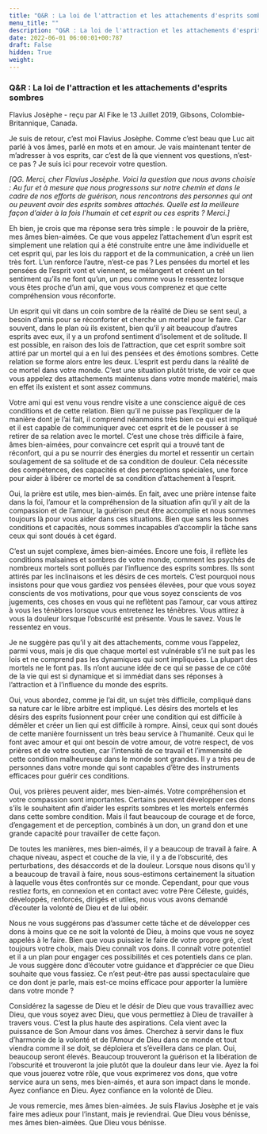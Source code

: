 ```yaml
---
title: "Q&R : La loi de l'attraction et les attachements d'esprits sombres"
menu_title: ""
description: "Q&R : La loi de l'attraction et les attachements d'esprits sombres"
date: 2022-06-01 06:00:01+00:787
draft: False
hidden: True
weight:
---
```

### Q&R : La loi de l'attraction et les attachements d'esprits sombres

Flavius Josèphe - reçu par Al Fike le 13 Juillet 2019, Gibsons, Colombie-Britannique, Canada.

Je suis de retour, c’est moi Flavius Josèphe. Comme c’est beau que Luc ait parlé à vos âmes, parlé en mots et en amour. Je vais maintenant tenter de m’adresser à vos esprits, car c’est de là que viennent vos questions, n’est-ce pas ? Je suis ici pour recevoir votre question.

*[QG. Merci, cher Flavius Josèphe. Voici la question que nous avons choisie : Au fur et à mesure que nous progressons sur notre chemin et dans le cadre de nos efforts de guérison, nous rencontrons des personnes qui ont ou peuvent avoir des esprits sombres attachés. Quelle est la meilleure façon d’aider à la fois l’humain et cet esprit ou ces esprits ? Merci.]*

Eh bien, je crois que ma réponse sera très simple : le pouvoir de la prière, mes âmes bien-aimées. Ce que vous appelez l’attachement d’un esprit est simplement une relation qui a été construite entre une âme individuelle et cet esprit qui, par les lois du rapport et de la communication, a créé un lien très fort. L’un renforce l’autre, n’est-ce pas ? Les pensées du mortel et les pensées de l’esprit vont et viennent, se mélangent et créent un tel sentiment qu’ils ne font qu’un, un peu comme vous le ressentez lorsque vous êtes proche d’un ami, que vous vous comprenez et que cette compréhension vous réconforte.

Un esprit qui vit dans un coin sombre de la réalité de Dieu se sent seul, a besoin d’amis pour se réconforter et cherche un mortel pour le faire. Car souvent, dans le plan où ils existent, bien qu’il y ait beaucoup d’autres esprits avec eux, il y a un profond sentiment d’isolement et de solitude. Il est possible, en raison des lois de l’attraction, que cet esprit sombre soit attiré par un mortel qui a en lui des pensées et des émotions sombres. Cette relation se forme alors entre les deux. L’esprit est perdu dans la réalité de ce mortel dans votre monde. C’est une situation plutôt triste, de voir ce que vous appelez des attachements maintenus dans votre monde matériel, mais en effet ils existent et sont assez communs.

Votre ami qui est venu vous rendre visite a une conscience aiguë de ces conditions et de cette relation. Bien qu’il ne puisse pas l’expliquer de la manière dont je l’ai fait, il comprend néanmoins très bien ce qui est impliqué et il est capable de communiquer avec cet esprit et de le pousser à se retirer de sa relation avec le mortel. C’est une chose très difficile à faire, âmes bien-aimées, pour convaincre cet esprit qui a trouvé tant de réconfort, qui a pu se nourrir des énergies du mortel et ressentir un certain soulagement de sa solitude et de sa condition de douleur. Cela nécessite des compétences, des capacités et des perceptions spéciales, une force pour aider à libérer ce mortel de sa condition d’attachement à l’esprit.

Oui, la prière est utile, mes bien-aimés. En fait, avec une prière intense faite dans la foi, l’amour et la compréhension de la situation afin qu’il y ait de la compassion et de l’amour, la guérison peut être accomplie et nous sommes toujours là pour vous aider dans ces situations. Bien que sans les bonnes conditions et capacités, nous sommes incapables d’accomplir la tâche sans ceux qui sont doués
à cet égard.

C’est un sujet complexe, âmes bien-aimées. Encore une fois, il reflète les conditions malsaines et sombres de votre monde, comment les psychés de nombreux mortels sont pollués par l’influence des esprits sombres. Ils sont attirés par les inclinaisons et les désirs de ces mortels. C’est pourquoi nous insistons pour que vous gardiez vos pensées élevées, pour que vous soyez conscients de vos motivations, pour que vous soyez conscients de vos jugements, ces choses en vous qui ne reflètent pas l’amour, car vous attirez à vous les ténèbres lorsque vous entretenez les ténèbres. Vous attirez à vous la douleur lorsque l’obscurité est présente. Vous le savez. Vous le ressentez en vous.

Je ne suggère pas qu’il y ait des attachements, comme vous l’appelez, parmi vous, mais je dis que chaque mortel est vulnérable s’il ne suit pas les lois et ne comprend pas les dynamiques qui sont impliquées. La plupart des mortels ne le font pas. Ils n’ont aucune idée de ce qui se passe de ce côté de la vie qui est si dynamique et si immédiat dans ses réponses à l’attraction et à l’influence du monde des esprits.

Oui, vous abordez, comme je l’ai dit, un sujet très difficile, compliqué dans sa nature car le libre arbitre est impliqué. Les désirs des mortels et les désirs des esprits fusionnent pour créer une condition qui est difficile à démêler et créer un lien qui est difficile à rompre. Ainsi, ceux qui sont doués de cette manière fournissent un très beau service à l’humanité. Ceux qui le font avec amour et qui ont besoin de votre amour, de votre respect, de vos prières et de votre soutien, car l’intensité de ce travail et l’immensité de cette condition malheureuse dans le monde sont grandes. Il y a très peu de personnes dans votre monde qui sont capables d’être des instruments efficaces pour guérir ces conditions.

Oui, vos prières peuvent aider, mes bien-aimés. Votre compréhension et votre compassion sont importantes. Certains peuvent développer ces dons s’ils le souhaitent afin d’aider les esprits sombres et les mortels enfermés dans cette sombre condition. Mais il faut beaucoup de courage et de force, d’engagement et de perception, combinés à un don, un grand don et une grande capacité pour travailler de cette façon.

De toutes les manières, mes bien-aimés, il y a beaucoup de travail à faire. A chaque niveau, aspect et couche de la vie, il y a de l’obscurité, des perturbations, des désaccords et de la douleur. Lorsque nous disons qu’il y a beaucoup de travail à faire, nous sous-estimons certainement la situation à laquelle vous êtes confrontés sur ce monde. Cependant, pour que vous restiez forts, en connexion et en contact avec votre Père Céleste, guidés, développés, renforcés, dirigés et utiles, nous vous avons demandé d’écouter la volonté de Dieu et de lui obéir.

Nous ne vous suggérons pas d’assumer cette tâche et de développer ces dons à moins que ce ne soit la volonté de Dieu, à moins que vous ne soyez appelés à le faire. Bien que vous puissiez le faire de votre propre gré, c’est toujours votre choix, mais Dieu connaît vos dons. Il connaît votre potentiel et il a un plan pour engager ces possibilités et ces potentiels dans ce plan. Je vous suggère donc d’écouter votre guidance et d’apprécier ce que Dieu souhaite que vous fassiez. Ce n’est peut-être pas aussi spectaculaire que ce don dont je parle, mais est-ce moins efficace pour apporter la lumière dans votre monde ?

Considérez la sagesse de Dieu et le désir de Dieu que vous travailliez avec Dieu, que vous soyez avec Dieu, que vous permettiez à Dieu de travailler à travers vous. C’est la plus haute des aspirations. Cela vient avec la puissance de Son Amour dans vos âmes. Cherchez à servir dans le flux d’harmonie de la volonté et de l’Amour de Dieu dans ce monde et tout viendra comme il se doit, se déploiera et s’éveillera dans ce plan. Oui, beaucoup seront élevés. Beaucoup trouveront la guérison et la libération de l’obscurité et trouveront la joie plutôt que la douleur dans leur vie. Ayez la foi que vous jouerez votre rôle, que vous exprimerez vos dons, que votre service aura un sens, mes bien-aimés, et aura son impact dans le monde. Ayez confiance en Dieu. Ayez confiance en la volonté de Dieu.

Je vous remercie, mes âmes bien-aimées. Je suis Flavius Josèphe et je vais faire mes adieux pour l’instant, mais je reviendrai. Que Dieu vous bénisse, mes âmes bien-aimées. Que Dieu vous bénisse.
